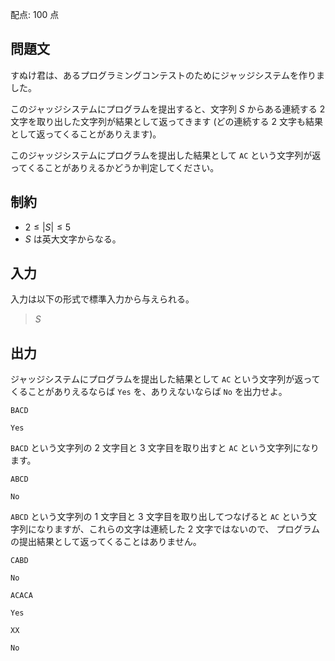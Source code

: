 配点: $100$ 点

## 問題文

すぬけ君は、あるプログラミングコンテストのためにジャッジシステムを作りました。

このジャッジシステムにプログラムを提出すると、文字列 $S$ からある連続する $2$ 文字を取り出した文字列が結果として返ってきます (どの連続する $2$ 文字も結果として返ってくることがありえます)。

このジャッジシステムにプログラムを提出した結果として `AC` という文字列が返ってくることがありえるかどうか判定してください。

## 制約

- $2 \leq |S| \leq 5$
- $S$ は英大文字からなる。

## 入力

入力は以下の形式で標準入力から与えられる。

> $S$

## 出力

ジャッジシステムにプログラムを提出した結果として `AC` という文字列が返ってくることがありえるならば `Yes` を、ありえないならば `No` を出力せよ。

```input1
BACD
```

```output1
Yes
```

`BACD` という文字列の $2$ 文字目と $3$ 文字目を取り出すと `AC` という文字列になります。

```input2
ABCD
```

```output2
No
```

`ABCD` という文字列の $1$ 文字目と $3$ 文字目を取り出してつなげると `AC` という文字列になりますが、これらの文字は連続した $2$ 文字ではないので、
プログラムの提出結果として返ってくることはありません。

```input3
CABD
```

```output3
No
```

```input4
ACACA
```

```output4
Yes
```

```input5
XX
```

```output5
No
```